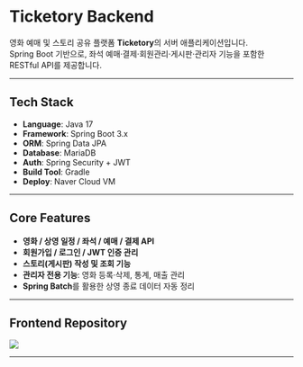 # Ticketory Backend

영화 예매 및 스토리 공유 플랫폼 **Ticketory**의 서버 애플리케이션입니다.  
Spring Boot 기반으로, 좌석 예매·결제·회원관리·게시판·관리자 기능을 포함한 RESTful API를 제공합니다.

---

## Tech Stack

- **Language**: Java 17  
- **Framework**: Spring Boot 3.x  
- **ORM**: Spring Data JPA  
- **Database**: MariaDB  
- **Auth**: Spring Security + JWT  
- **Build Tool**: Gradle  
- **Deploy**: Naver Cloud VM  

---

## Core Features

- **영화 / 상영 일정 / 좌석 / 예매 / 결제 API**  
- **회원가입 / 로그인 / JWT 인증 관리**  
- **스토리(게시판) 작성 및 조회 기능**  
- **관리자 전용 기능**: 영화 등록·삭제, 통계, 매출 관리  
- **Spring Batch**를 활용한 상영 종료 데이터 자동 정리  

---

## Frontend Repository

<a href="https://github.com/sjyun0507/ticketory_frontend.git" target="_blank">
  <img src="https://img.shields.io/badge/-%20Go%20to%20Frontend%20Repo-2E8B57?style=for-the-badge&logo=springboot&logoColor=white" />
</a>

---


